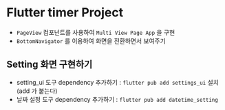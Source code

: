 # Flutter timer Project

- `PageView` 컴포넌트를 사용하여 `Multi View Page App` 을 구현
- `BottomNavigator` 를 이용하여 화면을 전환하면서 보여주기

## Setting 화면 구현하기

- setting_ui 도구 dependency 추가하기 : `flutter pub add settings_ui` 설치 (add 가 붙는다)
- 날짜 설정 도구 dependency 추가하기 : `flutter pub add datetime_setting`
